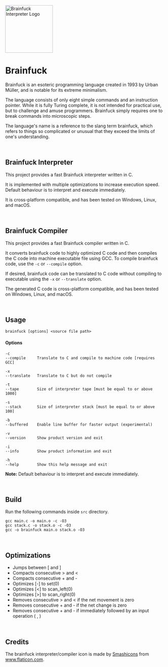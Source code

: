 <img src="https://github.com/prat-man/Brainfuck/blob/master/res/icon.ico" alt="Brainfuck Interpreter Logo" width="150">

# Brainfuck

Brainfuck is an esoteric programming language created in 1993 by Urban Müller, and is notable for its extreme minimalism.

The language consists of only eight simple commands and an instruction pointer. While it is fully Turing complete, it is not intended for practical use, but to challenge and amuse programmers. Brainfuck simply requires one to break commands into microscopic steps.

The language's name is a reference to the slang term brainfuck, which refers to things so complicated or unusual that they exceed the limits of one's understanding.

<br>

## Brainfuck Interpreter

This project provides a fast Brainfuck interpreter written in C.

It is implemented with multiple optimizations to increase execution speed.<br>
Default behaviour is to interpret and execute immediately.

It is cross-platform compatible, and has been tested on Windows, Linux, and macOS.

<br>

## Brainfuck Compiler

This project provides a fast Brainfuck compiler written in C.

It converts brainfuck code to highly optimized C code and then compiles the C code into machine executable file using GCC.
To compile brainfuck code, use the <code>-c</code> or <code>--compile</code> option.

If desired, brainfuck code can be translated to C code without compiling to executable using the <code>-x</code> or <code>--translate</code> option.

The generated C code is cross-platform compatible, and has been tested on Windows, Linux, and macOS.

<br>

## Usage

    brainfuck [options] <source file path>
    
#### Options

    -c
    --compile     Translate to C and compile to machine code [requires GCC]

    -x
    --translate   Translate to C but do not compile

    -t
    --tape        Size of interpreter tape [must be equal to or above 1000]

    -s
    --stack       Size of interpreter stack [must be equal to or above 100]
    
    -b
    --buffered    Enable line buffer for faster output (experimental)

    -v
    --version     Show product version and exit

    -i
    --info        Show product information and exit

    -h
    --help        Show this help message and exit

__Note:__ Default behaviour is to interpret and execute immediately.

<br>

## Build

Run the following commands inside <code>src</code> directory.

    gcc main.c -o main.o -c -O3
    gcc stack.c -o stack.o -c -O3
    gcc -o brainfuck main.o stack.o -O3

<br>

## Optimizations

 * Jumps between [ and ]
 * Compacts consecutive > and <
 * Compacts consecutive + and -
 * Optimizes [-] to set(0)
 * Optimizes [<] to scan_left(0)
 * Optimizes [>] to scan_right(0)
 * Removes consecutive > and < if the net movement is zero
 * Removes consecutive + and - if the net change is zero
 * Removes consecutive + and - if immediately followed by an input operation ( , )

<br>

## Credits

The brainfuck interpreter/compiler icon is made by <a href="https://www.flaticon.com/authors/smashicons" title="Smashicons">Smashicons</a> from <a href="https://www.flaticon.com/" title="Flaticon">www.flaticon.com</a>.
